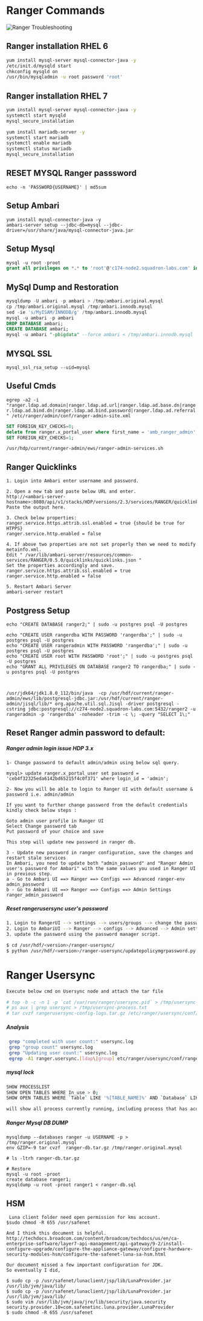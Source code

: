 # Ranger Commands


![Ranger Troubleshooting](https://github.com/bhagadepravin/commands/blob/master/Ranger%20troubleshooting.png)

## Ranger installation RHEL 6
```sh
yum install mysql-server mysql-connector-java -y
/etc/init.d/mysqld start
chkconfig mysqld on
/usr/bin/mysqladmin -u root password 'root'
```

## Ranger installation RHEL 7
```sh
yum install mysql-server mysql-connector-java -y
systemctl start mysqld
mysql_secure_installation

yum install mariadb-server -y 
systemctl start mariadb
systemctl enable mariadb
systemctl status mariadb
mysql_secure_installation

```

## RESET MYSQL Ranger passsword
```
echo -n 'PASSWORD{USERNAME}' | md5sum
```

## Setup Ambari
```shell
yum install mysql-connector-java -y
ambari-server setup --jdbc-db=mysql --jdbc-driver=/usr/share/java/mysql-connector-java.jar
```

## Setup Mysql
```sql
mysql -u root -proot
grant all privileges on *.* to 'root'@'c174-node2.squadron-labs.com' identified by 'root' with grant option;
```

## MySql Dump and Restoration

```sql
mysqldump -U ambari -p ambari > /tmp/ambari.original.mysql
cp /tmp/ambari.original.mysql /tmp/ambari.innodb.mysql
sed -ie 's/MyISAM/INNODB/g' /tmp/ambari.innodb.mysql
mysql -u ambari -p ambari
DROP DATABASE ambari;
CREATE DATABASE ambari;
mysql -u ambari "-pbigdata" --force ambari < /tmp/ambari.innodb.mysql
```
## MYSQL SSL
`mysql_ssl_rsa_setup --uid=mysql`


## Useful Cmds

`egrep -a2 -i "ranger.ldap.ad.domain|ranger.ldap.ad.url|ranger.ldap.ad.base.dn|ranger.ldap.ad.bind.dn|ranger.ldap.ad.bind.password|ranger.ldap.ad.referral" /etc/ranger/admin/conf/ranger-admin-site.xml`

```sql
SET FOREIGN_KEY_CHECKS=0;
delete from ranger.x_portal_user where first_name = 'amb_ranger_admin';
SET FOREIGN_KEY_CHECKS=1;
```

`/usr/hdp/current/ranger-admin/ews/ranger-admin-services.sh`



## Ranger Quicklinks

```
1. Login into Ambari enter username and password.

2. Open a new tab and paste below URL and enter.
http://<ambari-server-hostname>:8080/api/v1/stacks/HDP/versions/2.3/services/RANGER/quicklinks/quicklinks.json
Paste the output here.

3. Check below properties:
ranger.service.https.attrib.ssl.enabled = true {should be true for HTPPS}
ranger.service.http.enabled = false

4. If above two properties are not set properly then we need to modify metainfo.xml.
Edit " /var/lib/ambari-server/resources/common-services/RANGER/0.5.0/quicklinks/quicklinks.json "
Set the properties accordingly and save.
ranger.service.https.attrib.ssl.enabled = true
ranger.service.http.enabled = false
 
5. Restart Ambari Server
ambari-server restart
```

## Postgress Setup

```
echo "CREATE DATABASE ranger2;" | sudo -u postgres psql -U postgres

echo "CREATE USER rangerdba WITH PASSWORD 'rangerdba';" | sudo -u postgres psql -U postgres
echo "CREATE USER rangeradmin WITH PASSWORD 'rangerdba';" | sudo -u postgres psql -U postgres
echo "CREATE USER root WITH PASSWORD 'root';" | sudo -u postgres psql -U postgres
echo "GRANT ALL PRIVILEGES ON DATABASE ranger2 TO rangerdba;" | sudo -u postgres psql -U postgres 



/usr/jdk64/jdk1.8.0_112/bin/java  -cp /usr/hdf/current/ranger-admin/ews/lib/postgresql-jdbc.jar:/usr/hdf/current/ranger-admin/jisql/lib/* org.apache.util.sql.Jisql -driver postgresql -cstring jdbc:postgresql://c274-node2.squadron-labs.com:5432/ranger2 -u rangeradmin -p 'rangerdba' -noheader -trim -c \; -query "SELECT 1\;"
```

## Reset Ranger admin password to default:
##### Ranger admin login issue HDP 3.x

```
1- Change password to default admin/admin using below sql query. 

mysql> update ranger.x_portal_user set password = 'ceb4f32325eda6142bd65215f4c0f371' where login_id = 'admin'; 

2- Now you will be able to login to Ranger UI with default username & password i.e. admin/admin 

If you want to further change password from the default credentials kindly check below steps : 

Goto admin user profile in Ranger UI 
Select Change password tab 
Put password of your choice and save 

This step will update new password in ranger db. 

3 - Update new password in ranger configuration, save the changes and restart stale services 
In Ambari, you need to update both "admin_password" and "Ranger Admin user's password for Ambari" with the same values you used in Ranger UI in previous step. 
a - Go to Ambari UI ==> Ranger ==> Configs ==> Advanced ranger-env 
admin_password 
b - Go to Ambari UI ==> Ranger ==> Configs ==> Admin Settings 
ranger_admin_password
```

##### Reset rangerusersync user's password

```sh
1. Login to RangerUI --> settings --> users/groups --> change the password for the rangerusersync user. 
2. Login to AmbariUI --> Ranger --> configs --> Advanced --> Admin settings --> Change Rangerusersync user password to the same password you changed above. 
3. update the password using the password manager script. 

$ cd /usr/hdf/<version>/ranger-usersync/ 
$ python /usr/hdf/<version>/ranger-usersync/updatepolicymgrpassword.py 
```

# Ranger Usersync

```sh
Execute below cmd on Usersync node and attach the tar file 

# top -b -c -n 1 -p `cat /var/run/ranger/usersync.pid` > /tmp/usersync-top.txt 
# ps aux | grep usersync > /tmp/usersync-process.txt 
# tar cvzf rangerusersync-config-logs.tar.gz /etc/ranger/usersync/conf/* /var/log/ranger/usersync/usersync.log /tmp/usersync-process.txt /tmp/usersync-top.txt 
```

##### Analysis
```sh
 grep "completed with user count:" usersync.log
 grep "group count" usersync.log
 grep "Updating user count:" usersync.log
 egrep -A1 ranger.usersync.[ldap\|group] etc/ranger/usersync/conf/ranger-ugsync-site.xml | tr -d " "
```

##### mysql lock
```sh
SHOW PROCESSLIST
SHOW OPEN TABLES WHERE In_use > 0;
SHOW OPEN TABLES WHERE `Table` LIKE '%[TABLE_NAME]%' AND `Database` LIKE '[DBNAME]' AND In_use > 0;

will show all process currently running, including process that has acquired lock on tables.
```

##### Ranger Mysql DB DUMP
```mysql
mysqldump --databases ranger -u USERNAME -p > /tmp/ranger.original.mysql
env GZIP=-9 tar cvzf  ranger-db.tar.gz /tmp/ranger.original.mysql
 
# ls -ltrh ranger-db.tar.gz

# Restore
mysql -u root -proot
create database ranger1;
mysqldump -u root -proot ranger1 < ranger-db.sql
```
## HSM

```
 Luna client folder need open permission for kms account.
$sudo chmod -R 655 /usr/safenet

And I think this document is helpful. http://techdocs.broadcom.com/content/broadcom/techdocs/us/en/ca-enterprise-software/layer7-api-management/api-gateway/9-2/install-configure-upgrade/configure-the-appliance-gateway/configure-hardware-security-modules-hsm/configure-the-safenet-luna-sa-hsm.html

Our document missed a few important configuration for JDK.
So eventually I did,

$ sudo cp -p /usr/safenet/lunaclient/jsp/lib/LunaProvider.jar /usr/lib/jvm/java/lib/
$ sudo cp -p /usr/safenet/lunaclient/jsp/lib/LunaProvider.jar /usr/lib/jvm/java/lib/
$ sudo vim /usr/lib/jvm/java/jre/lib/security/java.security
security.provider.10=com.safenetinc.luna.provider.LunaProvider
$ sudo chmod -R 655 /usr/safenet
```
